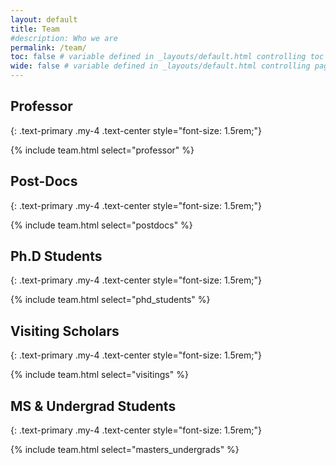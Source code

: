 ```yaml
---
layout: default
title: Team
#description: Who we are
permalink: /team/
toc: false # variable defined in _layouts/default.html controlling toc appearance
wide: false # variable defined in _layouts/default.html controlling page width
---
```


## Professor 
{: .text-primary .my-4 .text-center style="font-size: 1.5rem;"}

{% include team.html select="professor" %}

## Post-Docs
{: .text-primary .my-4 .text-center style="font-size: 1.5rem;"}

{% include team.html select="postdocs" %}

## Ph.D Students
{: .text-primary .my-4 .text-center style="font-size: 1.5rem;"}

{% include team.html select="phd_students" %}

## Visiting Scholars
{: .text-primary .my-4 .text-center style="font-size: 1.5rem;"}

{% include team.html select="visitings" %}

## MS & Undergrad Students
{: .text-primary .my-4 .text-center style="font-size: 1.5rem;"}

{% include team.html select="masters_undergrads" %}

